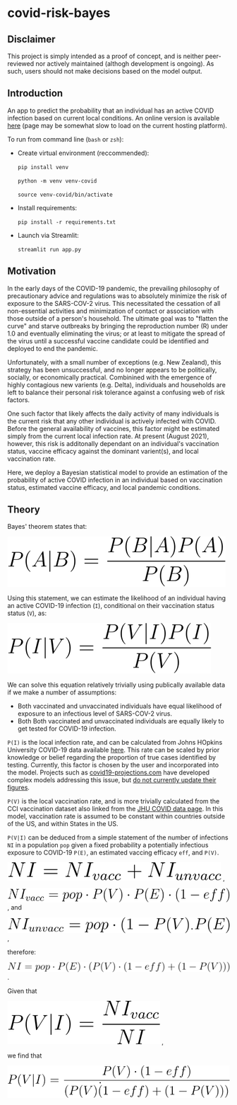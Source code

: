 # covid-risk-bayes
## Disclaimer
This project is simply intended as a proof of concept, and is neither peer-reviewed nor actively maintained (althogh development is ongoing). As such, users should not make decisions based on the model output.
## Introduction
An app to predict the probability that an individual has an active COVID infection based on current local conditions. An online version is available [here](https://share.streamlit.io/mjcronin/covid-risk-bayes/main/app.py) (page may be somewhat slow to load on the current hosting platform).

To run from command line (`bash` or `zsh`):
- Create virtual environment (reccommended):

    `pip install venv`

    `python -m venv venv-covid`
    
    `source venv-covid/bin/activate`
- Install requirements:

    `pip install -r requirements.txt`
- Launch via Streamlit:

    `streamlit run app.py`

## Motivation
In the early days of the COVID-19 pandemic, the prevailing philosophy of precautionary advice and regulations was to absolutely minimize the risk of exposure to the SARS-COV-2 virus. This necessitated the cessation of all non-essential activities and minimization of contact or association with those outside of a person's household. The ultimate goal was to "flatten the curve" and starve outbreaks by bringing the reproduction number (R) under 1.0 and eventually eliminating the virus; or at least to mitigate the spread of the virus until a successful vaccine candidate could be identified and deployed to end the pandemic.

Unfortunately, with a small number of exceptions (e.g. New Zealand), this strategy has been unsuccessful, and no longer appears to be politically, socially, or economically practical. Combinined with the emergence of highly contagious new varients (e.g. Delta), individuals and households are left to balance their personal risk tolerance against a confusing web of risk factors.

One such factor that likely affects the daily activity of many individuals is the current risk that any other individual is actively infected with COVID. Before the general availability of vaccines, this factor might be estimated simply from the current local infection rate. At present (August 2021), however, this risk is additonally dependant on an individual's vaccination status, vaccine efficacy against the dominant varient(s), and local vaccination rate.

Here, we deploy a Bayesian statistical model to provide an estimation of the probability of active COVID infection in an individual based on vaccination status, estimated vaccine efficacy, and local pandemic conditions.

## Theory
Bayes' theorem states that:

![Bayes theorem](./images/bayes-theorem.svg)

Using this statement, we can estimate the likelihood of an individual having an active COVID-19 infection (`I`), conditional on their vaccination status status (`V`), as:

![COVID Bayes](./images/covid-bayes.svg)

We can solve this equation relatively trivially using publically available data if we make a number of assumptions:

 - Both vaccinated and unvaccinated individuals have equal likelihood of exposure to an infectious level of SARS-COV-2 virus.
 - Both Both vaccinated and unvaccinated individuals are equally likely to get tested for COVID-19 infection.

`P(I)` is the local infection rate, and can be calculated from Johns HOpkins University COVID-19 data available [here](https://coronavirus.jhu.edu/about/how-to-use-our-data). This rate can be scaled by prior knowledge or belief regarding the proportion of true cases identified by testing. Currently, this factor is chosen by the user and incorporated into the model. Projects such as [covid19-projections.com](https://covid19-projections.com/estimating-true-infections-revisited/) have developed complex models addressing this issue, but [do not currently update their figures](https://youyanggu.com/blog/one-year-later).

`P(V)` is the local vaccination rate, and is more trivially calculated from the CCI vaccination dataset also linked from the [JHU COVID data page](https://coronavirus.jhu.edu/about/how-to-use-our-data). In this model, vaccination rate is assumed to be constant within countries outside of the US, and within States in the US.

`P(V|I)` can be deduced from a simple statement of the number of infections `NI` in a population `pop` given a fixed probability a potentially infectious exposure to COVID-19 `P(E)`, an estimated vaccing efficacy `eff`, and `P(V)`.

![NI1](./images/NI_1.svg) ,

![NI2](./images/NI_2.svg) , and

![NI3](./images/NI_3.svg) , 

therefore:

 ![NI](./images/NI.svg) .

Given that

![p_vi](./images/p_v_i.svg) ,

we find that 

![p_V_i_solved](./images/p_v_i_solved.svg)